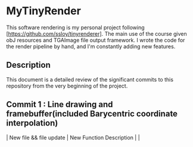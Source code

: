 # MyTinyRender

This software rendering is my personal project following [https://github.com/ssloy/tinyrenderer]. The main use of the course given obJ resources and TGAImage file output framework. I wrote the code for the render pipeline by hand, and I'm constantly adding new features.

## Description
This document is a detailed review of the significant commits to this repository from the very beginning of the project. 

## Commit 1 : Line drawing and framebuffer(included Barycentric coordinate interpolation)
| New file && file update | New Function Description |
|
